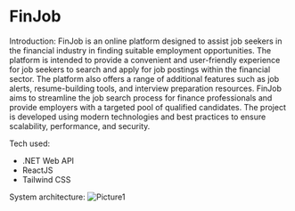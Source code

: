 # FinJob

Introduction: 
FinJob is an online platform designed to assist job seekers in the financial industry in finding suitable employment opportunities. The platform is intended to provide a convenient and user-friendly experience for job seekers to search and apply for job postings within the financial sector. The platform also offers a range of additional features such as job alerts, resume-building tools, and interview preparation resources. FinJob aims to streamline the job search process for finance professionals and provide employers with a targeted pool of qualified candidates. The project is developed using modern technologies and best practices to ensure scalability, performance, and security.

Tech used:
<ul>
<li>.NET Web API</li>
<li>ReactJS</li>
<li>Tailwind CSS</li>
</ul>

System architecture:
![Picture1](https://github.com/Tuns0704/FinJob/assets/75670074/39296519-a8ed-4b24-961b-fd7e17919a3f)
